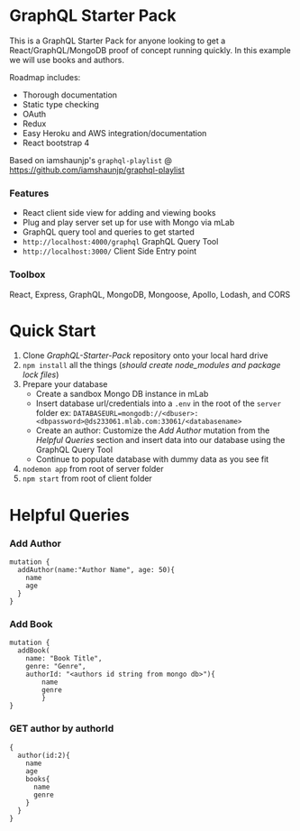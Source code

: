 # GraphQL Starter Pack
This is a GraphQL Starter Pack for anyone looking to get a React/GraphQL/MongoDB proof of concept running quickly. In this example we will use books and authors.

Roadmap includes:
- Thorough documentation
- Static type checking
- OAuth
- Redux
- Easy Heroku and AWS integration/documentation
- React bootstrap 4

Based on iamshaunjp's `graphql-playlist` @ https://github.com/iamshaunjp/graphql-playlist

### Features
* React client side view for adding and viewing books
* Plug and play server set up for use with Mongo via mLab
* GraphQL query tool and queries to get started
* `http://localhost:4000/graphql` GraphQL Query Tool
* `http://localhost:3000/` Client Side Entry point

### Toolbox
React, Express, GraphQL, MongoDB, Mongoose, Apollo, Lodash, and CORS

# Quick Start
1. Clone _GraphQL-Starter-Pack_ repository onto your local hard drive
2. `npm install` all the things (_should create node_modules and package lock files_)
3. Prepare your database
    - Create a sandbox Mongo DB instance in mLab
    - Insert database url/credentials into a `.env` in the root of the `server` folder
	ex: `DATABASEURL=mongodb://<dbuser>:<dbpassword>@ds233061.mlab.com:33061/<databasename>`
    - Create an author: Customize the _Add Author_ mutation from the _Helpful Queries_ section and insert data into our database using the GraphQL Query Tool
    - Continue to populate database with dummy data as you see fit
5. `nodemon app` from root of server folder
6. `npm start` from root of client folder

# Helpful Queries
### Add Author
```
mutation {
  addAuthor(name:"Author Name", age: 50){
    name
    age
  }
}
```

### Add Book
```
mutation {
  addBook(
    name: "Book Title",
    genre: "Genre",
    authorId: "<authors id string from mongo db>"){
  		name
  		genre
		}
}
```

### GET author by authorId
```
{
  author(id:2){
    name
    age
    books{
      name
      genre
    }
  }
}
```
